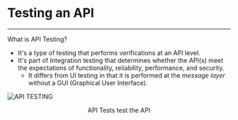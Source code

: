 # Testing an API

---

What is API Testing?

- It's a type of testing that performs verifications at an API level.
- It's part of Integration testing that determines whether the API(s) meet the expectations of functionality, reliability, performance, and security.
  - It differs from UI testing in that it is performed at the *message layer* without a GUI (Graphical User Interface).

![API TESTING](Screen&#32;Shot&#32;2020-02-05&#32;at&#32;11.41.23&#32;PM.png)

<center>API Tests test the API</center>
